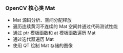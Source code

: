 ### OpenCV 核心类 Mat

- Mat 源码分析、空间分配释放
- 遍历连续黄河不连续的 Mat 空间并通过代码测试性能
- 通过 ptr 模板函数和 at 模板函数遍历 Mat
- 通过迭代器遍历 Mat
- 使用 QT 绘制 Mat 存储的图像